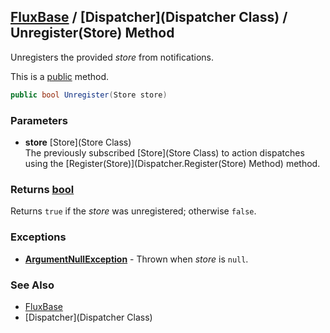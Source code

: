 [FluxBase](index) / [Dispatcher](Dispatcher Class) / Unregister(Store) Method
------------------------------------------------------------------------------

Unregisters the provided _store_ from notifications.

This is a [public](https://docs.microsoft.com/dotnet/csharp/language-reference/keywords/public) method.

```c#
public bool Unregister(Store store)
```

### Parameters
* __store__ [Store](Store Class)  
The previously subscribed [Store](Store Class) to action dispatches using the [Register(Store)](Dispatcher.Register(Store) Method) method.

### Returns [bool](https://docs.microsoft.com/dotnet/api/system.boolean)
Returns `true` if the _store_ was unregistered; otherwise `false`.

### Exceptions
* __[ArgumentNullException](https://docs.microsoft.com/dotnet/api/system.argumentnullexception)__ - Thrown when _store_ is `null`.

### See Also
* [FluxBase](index)
* [Dispatcher](Dispatcher Class)
